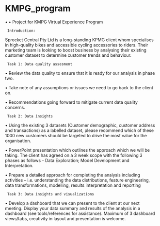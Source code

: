 # KMPG_program

• • Project for KMPG Virtual Experience Program 

     Introduction:
     
Sprocket Central Pty Ltd is a long-standing KPMG client whom specialises in high-quality bikes and accessible cycling accessories to riders. Their marketing team is looking to boost business by analysing their existing customer dataset to determine customer trends and behaviour.  

     Task 1: Data quality assesment
     
• Review the data quality to ensure that it is ready for our analysis in phase two. 

• Take note of any assumptions or issues we need to go back to the client on. 

• Recommendations going forward to mitigate current data quality concerns.

     Task 2: Data insights
     
     
• Using the existing 3 datasets (Customer demographic, customer address and transactions) as a labelled dataset, please recommend which of these 1000 new customers should be targeted to drive the most value for the organisation. 

• PowerPoint presentation which outlines the approach which we will be taking. The client has agreed on a 3 week scope with the following 3 phases as follows - Data Exploration; Model Development and Interpretation.

• Prepare a detailed approach for completing the analysis including activities – i.e. understanding the data distributions, feature engineering, data transformations, modelling, results interpretation and reporting

     Task 3: Data insights and visualizations
     
• Develop a dashboard that we can present to the client at our next meeting. Display your data summary and results of the analysis in a dashboard (see tools/references for assistance).  Maximum of 3 dashboard views/tabs, creativity in layout and presentation is welcome.  

